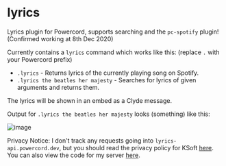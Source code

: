 # lyrics
Lyrics plugin for Powercord, supports searching and the ``pc-spotify`` plugin! (Confirmed working at 8th Dec 2020)

Currently contains a ``lyrics`` command which works like this: (replace ``.`` with your Powercord prefix)
* ``.lyrics`` - Returns lyrics of the currently playing song on Spotify.
* ``.lyrics the beatles her majesty`` - Searches for lyrics of given arguments and returns them.

The lyrics will be shown in an embed as a Clyde message.

Output for ``.lyrics the beatles her majesty`` looks (something) like this:

![image](https://media.discordapp.net/attachments/668999977833463821/785772528739155978/unknown.png)

Privacy Notice: I don't track any requests going into ``lyrics-api.powercord.dev``, but you should read the privacy policy for KSoft [here](https://api.ksoft.si/terms-and-privacy). You can also view the code for my server [here](https://github.com/DerpyArchive/lyrics-api).

